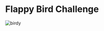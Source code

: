 # Flappy Bird Challenge

![birdy](https://user-images.githubusercontent.com/52798209/69773629-55f76d00-1161-11ea-975e-93687349df8a.gif)
